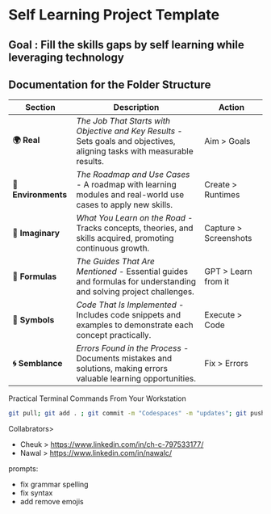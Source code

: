 # Self Learning Project Template

## Goal : Fill the skills gaps by self learning while leveraging technology

## Documentation for the Folder Structure

| Section         | Description                                                                                                      | Action                |
|-----------------|------------------------------------------------------------------------------------------------------------------|-----------------------|
| **🌍 Real**         | *The Job That Starts with Objective and Key Results* - Sets goals and objectives, aligning tasks with measurable results. | Aim > Goals   |
| **🌳 Environments** | *The Roadmap and Use Cases* - A roadmap with learning modules and real-world use cases to apply new skills.            | Create > Runtimes |
| **🌌 Imaginary**    | *What You Learn on the Road* - Tracks concepts, theories, and skills acquired, promoting continuous growth.            | Capture > Screenshots |
| **📐 Formulas**     | *The Guides That Are Mentioned* - Essential guides and formulas for understanding and solving project challenges.     |  GPT > Learn from it |
| **🔣 Symbols**      | *Code That Is Implemented* - Includes code snippets and examples to demonstrate each concept practically.              |  Execute > Code   |
| **🌀 Semblance**    | *Errors Found in the Process* - Documents mistakes and solutions, making errors valuable learning opportunities.       |  Fix > Errors   |

Practical Terminal Commands From Your Workstation

```bash
git pull; git add . ; git commit -m "Codespaces" -m "updates"; git push;sleep 3;clear
```

Collabrators>
- Cheuk > https://www.linkedin.com/in/ch-c-797533177/
- Nawal > https://www.linkedin.com/in/nawalc/

prompts:
- fix grammar spelling
- fix syntax
- add remove emojis
